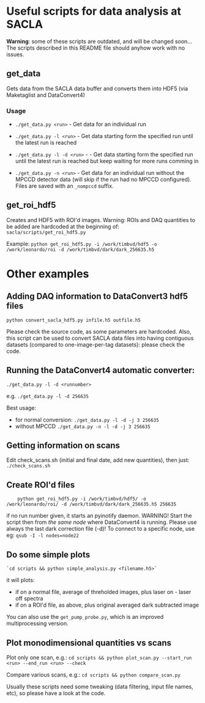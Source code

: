 # Useful scripts for data analysis at SACLA

**Warning**: some of these scripts are outdated, and will be changed soon... The scripts described in this README file should anyhow work with no issues.

## get_data
Gets data from the SACLA data buffer and converts them into HDF5 (via Maketaglist and DataConvert4)

### Usage

 * `./get_data.py <run>` - Get data for an individual run
 * `./get_data.py -l <run>` - Get data starting form the specified run until the latest run is reached
 * `./get_data.py -l -d <run>` -  - Get data starting form the specified run until the latest run is reached but keep waiting for more runs comming in

 * `./get_data.py -n <run>` - Get data for an individual run without the MPCCD detector data (will skip if the run had no MPCCD configured). Files are saved with an `_nompccd` suffix.


## get_roi_hdf5
Creates and HDF5 with ROI'd images. Warning: ROIs and DAQ quantities to be added are hardcoded at the beginning of: `sacla/scripts/get_roi_hdf5.py`

Example:
`python get_roi_hdf5.py -i /work/timbvd/hdf5 -o /work/leonardo/roi -d /work/timbvd/dark/dark_256635.h5`


# Other examples
## Adding DAQ information to DataConvert3 hdf5 files

`python convert_sacla_hdf5.py infile.h5 outfile.h5`

Please check the source code, as some parameters are hardcoded. Also, this script can be used to convert SACLA data files into having contiguous datasets (compared to one-image-per-tag datasets): please check the code.

## Running the DataConvert4 automatic converter:
`./get_data.py -l -d <runnumber>`

e.g.
`./get_data.py -l -d 256635`

Best usage: 
+ for normal conversion:
	`./get_data.py -l -d -j 3 256635`
+ without MPCCD
	`./get_data.py -n -l -d -j 3 256635`


## Getting information on scans
Edit check_scans.sh (initial and final date, add new quantities), then just:
	`./check_scans.sh`


## Create ROI'd files
	
```
	python get_roi_hdf5.py -i /work/timbvd/hdf5/ -o /work/leonardo/roi/ -d /work/timbvd/dark/dark_256635.h5 256635
```

if no run number given, it starts an pyinotify daemon. WARNING! Start the script then from _the same node_ where DataConvert4 is running.
Please use always the last dark correction file (-d)! To connect to a specific node, use eg:
	 `qsub -I -l nodes=node22`


## Do some simple plots
	`cd scripts && python simple_analysis.py <filename.h5>`

it will plots:
- if on a normal file, average of threholded images, plus laser on - laser off spectra
- if on a ROI'd file, as above, plus original averaged dark subtracted image

You can also use the `get_pump_probe.py`, which is an improved multiprocessing version.

## Plot monodimensional quantities vs scans

Plot only one scan, e.g.: 
`cd scripts && python plot_scan.py --start_run <run> --end_run <run> --check`

Compare various scans, e.g.: 
`cd scripts && python compare_scan.py`

Usually these scripts need some tweaking (data filtering, input file names, etc), so please have a look at the code. 
